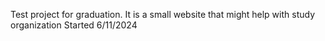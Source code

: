 Test project for graduation.
It is a small website that might help with study organization
Started 6/11/2024
